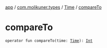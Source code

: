 [app](../../index.md) / [com.molikuner.types](../index.md) / [Time](index.md) / [compareTo](./compare-to.md)

# compareTo

`operator fun compareTo(time: `[`Time`](index.md)`): `[`Int`](https://kotlinlang.org/api/latest/jvm/stdlib/kotlin/-int/index.html)